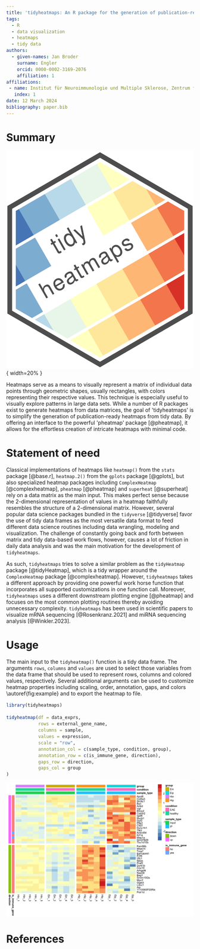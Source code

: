 ```yaml
---
title: 'tidyheatmaps: An R package for the generation of publication-ready heatmaps from tidy data'
tags:
  - R
  - data visualization
  - heatmaps
  - tidy data
authors:
  - given-names: Jan Broder
    surname: Engler
    orcid: 0000-0002-3169-2076
    affiliation: 1
affiliations:
 - name: Institut für Neuroimmunologie und Multiple Sklerose, Zentrum für Molekulare Neurobiologie Hamburg, Universitätsklinikum Hamburg-Eppendorf, 20251 Hamburg, Germany
   index: 1
date: 12 March 2024
bibliography: paper.bib
---
```



# Summary

![](man/figures/logo.svg){ width=20% }

Heatmaps serve as a means to visually represent a matrix of individual data points through geometric shapes, usually rectangles, with colors representing their respective values. This technique is especially useful to visually explore patterns in large data sets. While a number of R packages exist to generate heatmaps from data matrices, the goal of 'tidyheatmaps' is to simplify the generation of publication-ready heatmaps from tidy data. By offering an interface to the powerful 'pheatmap' package [@pheatmap], it allows for the effortless creation of intricate heatmaps with minimal code.

# Statement of need

Classical implementations of heatmaps like `heatmap()` from the `stats` package [@base.r], `heatmap.2()` from the `gplots` package [@gplots], but also specialized heatmap packages including `ComplexHeatmap` [@complexheatmap], `pheatmap` [@pheatmap] and `superheat` [@superheat] rely on a data matrix as the main input. This makes perfect sense because the 2-dimensional representation of values in a heatmap faithfully resembles the structure of a 2-dimensional matrix. However, several popular data science packages bundled in the `tidyverse` [@tidyverse] favor the use of tidy data frames as the most versatile data format to feed different data science routines including data wrangling, modeling and visualization. The challenge of constantly going back and forth between matrix and tidy data-based work flows, however, causes a lot of friction in daily data analysis and was the main motivation for the development of `tidyheatmaps`.

As such, `tidyheatmaps` tries to solve a similar problem as the `tidyHeatmap` package [@tidyHeatmap], which is a tidy wrapper around the `ComplexHeatmap` package [@complexheatmap]. However, `tidyheatmaps` takes a different approach by providing one powerful work horse function that incorporates all supported  customizations in one function call. Moreover, `tidyheatmaps` uses a different downstream plotting engine [@pheatmap] and focuses on the most common plotting routines thereby avoiding unnecessary complexity. `tidyheatmaps` has been used in scientific papers to visualize mRNA sequencing [@Rosenkranz.2021] and miRNA sequencing analysis [@Winkler.2023].

# Usage

The main input to the `tidyheatmap()` function is a tidy data frame. The arguments `rows`, `columns` and `values` are used to select those variables from the data frame that should be used to represent rows, columns and colored values, respectively. Several additional arguments can be used to customize heatmap properties including scaling, order, annotation, gaps, and colors \autoref{fig:example} and to export the heatmap to file.

``` r
library(tidyheatmaps)

tidyheatmap(df = data_exprs,
            rows = external_gene_name,
            columns = sample,
            values = expression,
            scale = "row",
            annotation_col = c(sample_type, condition, group),
            annotation_row = c(is_immune_gene, direction),
            gaps_row = direction,
            gaps_col = group
)
```

![A heatmap generated from the example code above.\label{fig:example}](man/figures/README-unnamed-chunk-2-1.png)

# References
